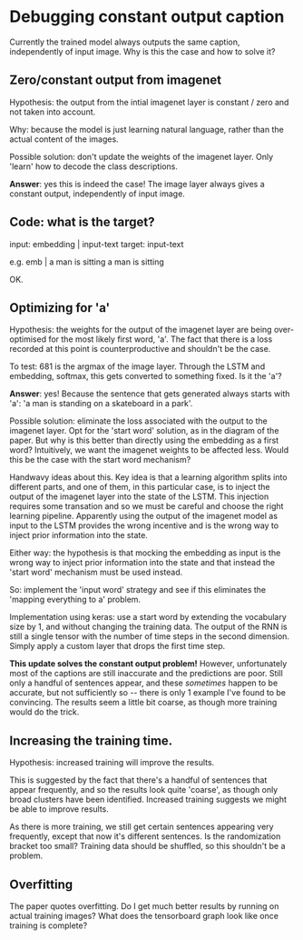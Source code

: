 # Debugging constant output caption

Currently the trained model always outputs the same caption, independently of
input image. Why is this the case and how to solve it?


## Zero/constant output from imagenet

Hypothesis: the output from the intial imagenet layer is constant / zero and
not taken into account.

Why: because the model is just learning natural language, rather than the
actual content of the images. 

Possible solution: don't update the weights of the imagenet layer. Only 'learn'
how to decode the class descriptions. 

**Answer**: yes this is indeed the case! The image layer always gives a
constant output, independently of input image. 

## Code: what is the target?

input: embedding | input-text
target: input-text

e.g. emb | a man is sitting
     a     man is sitting

OK.

## Optimizing for 'a'

Hypothesis: the weights for the output of the imagenet layer are being
over-optimised for the most likely first word, 'a'. The fact that there is a
loss recorded at this point is counterproductive and shouldn't be the case.

To test: 681 is the argmax of the image layer. Through the LSTM and embedding,
softmax, this gets converted to something fixed. Is it the 'a'?

**Answer**: yes! Because the sentence that gets generated always starts with
'a': 'a man is standing on a skateboard in a park'.

Possible solution: eliminate the loss associated with the output to the
imagenet layer. Opt for the 'start word' solution, as in the diagram of the
paper. But why is this better than directly using the embedding as a first
word? Intuitively, we want the imagenet weights to be affected less. Would this
be the case with the start word mechanism?

Handwavy ideas about this. Key idea is that a learning algorithm splits into
different parts, and one of them, in this particular case, is to inject the
output of the imagenet layer into the state of the LSTM. This injection
requires some transation and so we must be careful and choose the right
learning pipeline. Apparently using the output of the imagenet model as input
to the LSTM provides the wrong incentive and is the wrong way to inject prior
information into the state. 

Either way: the hypothesis is that mocking the embedding as input is the wrong
way to inject prior information into the state and that instead the 'start
word' mechanism must be used instead. 

So: implement the 'input word' strategy and see if this eliminates the
'mapping everything to a' problem. 

Implementation using keras: use a start word by extending the vocabulary size
by 1, and without changing the training data. The output of the RNN is still a
single tensor with the number of time steps in the second dimension. Simply
apply a custom layer that drops the first time step. 

**This update solves the constant output problem!** However, unfortunately most
of the captions are still inaccurate and the predictions are poor. Still only a
handful of sentences appear, and these *sometimes* happen to be accurate, but
not sufficiently so -- there is only 1 example I've found to be convincing.
The results seem a little bit coarse, as though more training would do the
trick.

## Increasing the training time.

Hypothesis: increased training will improve the results.

This is suggested by the fact that there's a handful of sentences that appear
frequently, and so the results look quite 'coarse', as though only broad
clusters have been identified. Increased training suggests we might be able to
improve results. 

As there is more training, we still get certain sentences appearing very
frequently, except that now it's different sentences. Is the randomization
bracket too small? Training data should be shuffled, so this shouldn't be a
problem. 


## Overfitting

The paper quotes overfitting. Do I get much better results by running on actual
training images? What does the tensorboard graph look like once training is
complete?

